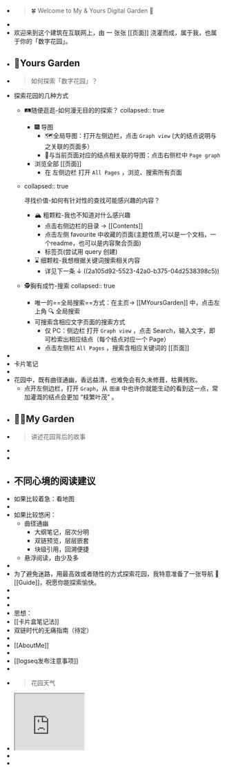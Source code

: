 - >  🍀 Welcome to My & Yours Digital Garden 🌷
-
- 欢迎来到这个建筑在互联网上，由 一 张张 [[页面]] 浇灌而成，属于我，也属于你的「数字花园」。
- ## 👋Yours Garden
- > 如何探索「数字花园」？
- 探索花园的几种方式
	- 🛤️随便逛逛-如何漫无目的的探索？
	  collapsed:: true
		- 🎆 导图
			- 🗺️全局导图：打开左侧边栏，点击  `Graph view`  (大的结点说明与之关联的页面多）
			- 🔗与当前页面对应的结点相关联的导图：点击右侧栏中  `Page graph`
		- 浏览全部 [[页面]]
			- 在 左侧边栏 打开  `All Pages` ，浏览、搜索所有页面
	- collapsed:: true
	  
	  寻找价值-如何有针对性的查找可能感兴趣的内容？
		- 🏔️ 粗颗粒-我也不知道对什么感兴趣
			- 点击右侧边栏的目录 →  [[Contents]]
			- 点击左侧 favourite 中收藏的页面(主题性质,可以是一个文档，一个readme，也可以是内容聚合页面)
			- 标签页(尝试用 query 创建)
		- ⌛ 细颗粒-我想根据关键词搜索相关内容
			- 详见下一条 ↓ ((2a105d92-5523-42a0-b375-04d2538398c5))
	- 🕵️胸有成竹-搜索
	  collapsed:: true
		- 唯一的==全局搜索==方式：在主页→ [[MYoursGarden]] 中，点击左上角 🔍 全局搜索
		- 可搜索含相应文字页面的搜索方式
			- 仅 PC：侧边栏 打开  `Graph view`  ，点击 Search，输入文字，即可检索出相应结点（每个结点对应一个 Page）
			- 点击左侧栏  `All Pages`  ，搜索含相应关键词的 [[页面]]
-
- 卡片笔记
-
- 花园中，既有曲径通幽，香远益清，也难免会有久未修葺，枯黄残败。
	- 点开左侧边栏，打开 `Graph`，从 `图谱` 中也许你就能生动的看到这一点，常加灌溉的结点会更加 “枝繁叶茂” 。
- ## 👨‍🔧My Garden
- > 讲述花园背后的故事
-
-
- ## 不同心境的阅读建议
- 如果比较着急：看地图
-
- 如果比较悠闲：
	- 曲径通幽
		- 大纲笔记，层次分明
		- 双链预览，层层嵌套
		- 块级引用，回溯便捷
	- 悬浮阅读，由少及多
-
- 为了避免迷路，用最高效或者随性的方式探索花园，我特意准备了一张导航 🧭[[Guide]]，祝愿你能探索愉快。
-
-
-
- 思想：
- [[卡片盒笔记法]]
- 双链时代的无痛指南（待定）
-
- [[AboutMe]]
-
- [[logseq发布注意事项]]
-
- >  花园天气
- <iframe src="https://notion.pet/view/index.html?q=d2fe6f20625684c30693e38225476a10.6842667962fb7a7e0e2a3bc434531740" width="160"height="130"></iframe>
-
-